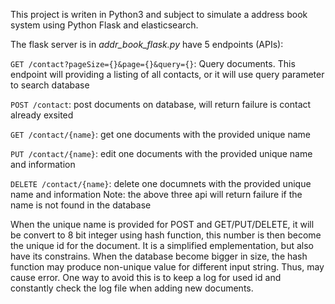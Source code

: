 This project is writen in Python3 and subject to simulate a address book system using Python Flask and elasticsearch.

The flask server is in *addr_book_flask.py* have 5 endpoints (APIs):

`GET /contact?pageSize={}&page={}&query={}`: Query documents. This endpoint will providing a listing of all contacts, or it 
will use query parameter to search database

`POST /contact`: post documents on database, will return failure is contact already exsited

`GET /contact/{name}`: get one documents with the provided unique name

`PUT /contact/{name}`: edit one documents with the provided unique name and information

`DELETE /contact/{name}`: delete one documnets with the provided unique name and information
Note: the above three api will return failure if the name is not found in the database

When the unique name is provided for POST and GET/PUT/DELETE, it will be convert to 8 bit integer using hash function, this
number is then become the unique id for the document. It is a simplified emplementation, but also have its constrains. When
the database become bigger in size, the hash function may produce non-unique value for different input string. Thus, may
cause error. One way to avoid this is to keep a log for used id and constantly check the log file when adding new documents.
